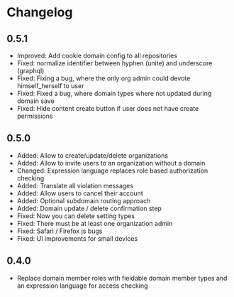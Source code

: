 # Changelog

## 0.5.1

- Improved: Add cookie domain config to all repositories
- Fixed: normalize identifier between hyphen (unite) and underscore (graphql)
- Fixed: Fixing a bug, where the only org admin could devote himself_herself to user
- Fixed: Fixed a bug, where domain types where not updated during domain save
- Fixed: Hide content create button if user does not have create permissions

## 0.5.0

- Added: Allow to create/update/delete organizations
- Added: Allow to invite users to an organization without a domain
- Changed: Expression language replaces role based authorization checking 
- Added: Translate all violation messages
- Added: Allow users to cancel their account
- Added: Optional subdomain routing approach 
- Added: Domain update / delete confirmation step
- Fixed: Now you can delete setting types
- Fixed: There must be at least one organization admin
- Fixed: Safari / Firefox js bugs 
- Fixed: UI improvements for small devices

## 0.4.0

- Replace domain member roles with fieldable domain member types and an expression language for access checking 

